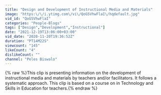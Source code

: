 ```yaml
---
title: "Design and Development of Instructional Media and Materials"
image: "https:\/\/i.ytimg.com\/vi\/QoG5VhwFlaI\/hqdefault.jpg"
vid_id: "QoG5VhwFlaI"
categories: "People-Blogs"
tags: ["Design","Development","Instructional"]
date: "2021-12-19T13:06:00+03:00"
vid_date: "2020-11-20T19:36:52Z"
duration: "PT14M22S"
viewcount: "145"
likeCount: "4"
dislikeCount: ""
channel: "Peles Biswalo"
---
```

{% raw %}This clip is presenting information on the development of instructional media and materials by teachers and/or facilitators. It follows a systematic approach. This clip is based on a course on in Technology and Skills in Education for teachers.{% endraw %}

